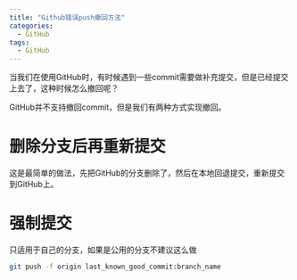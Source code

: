 ```yaml
---
title: "Github错误push撤回方法"
categories:
  - GitHub
tags:
  - GitHub
---
```


<!--more-->

当我们在使用GitHub时，有时候遇到一些commit需要做补充提交，但是已经提交上去了，这种时候怎么撤回呢？

GitHub并不支持撤回commit，但是我们有两种方式实现撤回。

# 删除分支后再重新提交
这是最简单的做法，先把GitHub的分支删除了，然后在本地回退提交，重新提交到GitHub上。
# 强制提交
只适用于自己的分支，如果是公用的分支不建议这么做
```bash
git push -f origin last_known_good_commit:branch_name
```